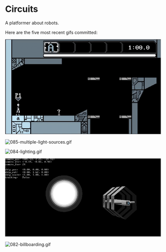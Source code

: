 # Circuits
A platformer about robots.

Here are the five most recent gifs committed:

![086-info-text.gif](gifs/086-info-text.gif?raw=true "086-info-text")

![085-multiple-light-sources.gif](gifs/085-multiple-light-sources.gif?raw=true "085-multiple-light-sources")

![084-lighting.gif](gifs/084-lighting.gif?raw=true "084-lighting")

![083-big-flat-sun.gif](gifs/083-big-flat-sun.gif?raw=true "083-big-flat-sun")

![082-billboarding.gif](gifs/082-billboarding.gif?raw=true "082-billboarding")
